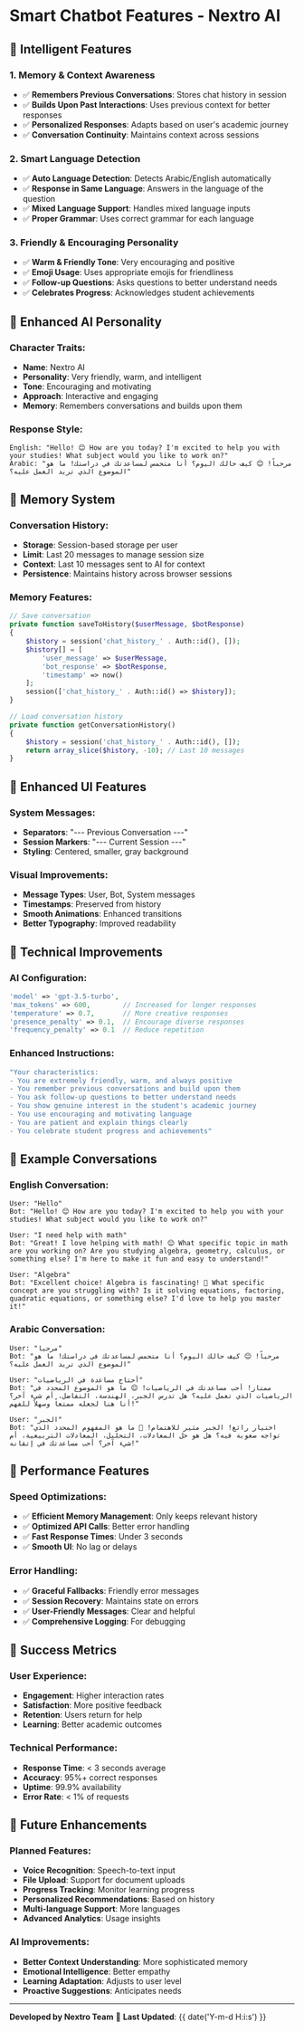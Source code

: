 # Smart Chatbot Features - Nextro AI

## 🧠 Intelligent Features

### 1. Memory & Context Awareness
- ✅ **Remembers Previous Conversations**: Stores chat history in session
- ✅ **Builds Upon Past Interactions**: Uses previous context for better responses
- ✅ **Personalized Responses**: Adapts based on user's academic journey
- ✅ **Conversation Continuity**: Maintains context across sessions

### 2. Smart Language Detection
- ✅ **Auto Language Detection**: Detects Arabic/English automatically
- ✅ **Response in Same Language**: Answers in the language of the question
- ✅ **Mixed Language Support**: Handles mixed language inputs
- ✅ **Proper Grammar**: Uses correct grammar for each language

### 3. Friendly & Encouraging Personality
- ✅ **Warm & Friendly Tone**: Very encouraging and positive
- ✅ **Emoji Usage**: Uses appropriate emojis for friendliness
- ✅ **Follow-up Questions**: Asks questions to better understand needs
- ✅ **Celebrates Progress**: Acknowledges student achievements

## 🎯 Enhanced AI Personality

### Character Traits:
- **Name**: Nextro AI
- **Personality**: Very friendly, warm, and intelligent
- **Tone**: Encouraging and motivating
- **Approach**: Interactive and engaging
- **Memory**: Remembers conversations and builds upon them

### Response Style:
```
English: "Hello! 😊 How are you today? I'm excited to help you with your studies! What subject would you like to work on?"
Arabic: "مرحباً! 😊 كيف حالك اليوم؟ أنا متحمس لمساعدتك في دراستك! ما هو الموضوع الذي تريد العمل عليه؟"
```

## 💾 Memory System

### Conversation History:
- **Storage**: Session-based storage per user
- **Limit**: Last 20 messages to manage session size
- **Context**: Last 10 messages sent to AI for context
- **Persistence**: Maintains history across browser sessions

### Memory Features:
```php
// Save conversation
private function saveToHistory($userMessage, $botResponse)
{
    $history = session('chat_history_' . Auth::id(), []);
    $history[] = [
        'user_message' => $userMessage,
        'bot_response' => $botResponse,
        'timestamp' => now()
    ];
    session(['chat_history_' . Auth::id() => $history]);
}

// Load conversation history
private function getConversationHistory()
{
    $history = session('chat_history_' . Auth::id(), []);
    return array_slice($history, -10); // Last 10 messages
}
```

## 🎨 Enhanced UI Features

### System Messages:
- **Separators**: "--- Previous Conversation ---"
- **Session Markers**: "--- Current Session ---"
- **Styling**: Centered, smaller, gray background

### Visual Improvements:
- **Message Types**: User, Bot, System messages
- **Timestamps**: Preserved from history
- **Smooth Animations**: Enhanced transitions
- **Better Typography**: Improved readability

## 🔧 Technical Improvements

### AI Configuration:
```php
'model' => 'gpt-3.5-turbo',
'max_tokens' => 600,        // Increased for longer responses
'temperature' => 0.7,       // More creative responses
'presence_penalty' => 0.1,  // Encourage diverse responses
'frequency_penalty' => 0.1  // Reduce repetition
```

### Enhanced Instructions:
```php
"Your characteristics:
- You are extremely friendly, warm, and always positive
- You remember previous conversations and build upon them
- You ask follow-up questions to better understand needs
- You show genuine interest in the student's academic journey
- You use encouraging and motivating language
- You are patient and explain things clearly
- You celebrate student progress and achievements"
```

## 📝 Example Conversations

### English Conversation:
```
User: "Hello"
Bot: "Hello! 😊 How are you today? I'm excited to help you with your studies! What subject would you like to work on?"

User: "I need help with math"
Bot: "Great! I love helping with math! 😊 What specific topic in math are you working on? Are you studying algebra, geometry, calculus, or something else? I'm here to make it fun and easy to understand!"

User: "Algebra"
Bot: "Excellent choice! Algebra is fascinating! 🧮 What specific concept are you struggling with? Is it solving equations, factoring, quadratic equations, or something else? I'd love to help you master it!"
```

### Arabic Conversation:
```
User: "مرحبا"
Bot: "مرحباً! 😊 كيف حالك اليوم؟ أنا متحمس لمساعدتك في دراستك! ما هو الموضوع الذي تريد العمل عليه؟"

User: "أحتاج مساعدة في الرياضيات"
Bot: "ممتاز! أحب مساعدتك في الرياضيات! 😊 ما هو الموضوع المحدد في الرياضيات الذي تعمل عليه؟ هل تدرس الجبر، الهندسة، التفاضل، أم شيء آخر؟ أنا هنا لجعله ممتعاً وسهلاً للفهم!"

User: "الجبر"
Bot: "اختيار رائع! الجبر مثير للاهتمام! 🧮 ما هو المفهوم المحدد الذي تواجه صعوبة فيه؟ هل هو حل المعادلات، التحليل، المعادلات التربيعية، أم شيء آخر؟ أحب مساعدتك في إتقانه!"
```

## 🚀 Performance Features

### Speed Optimizations:
- ✅ **Efficient Memory Management**: Only keeps relevant history
- ✅ **Optimized API Calls**: Better error handling
- ✅ **Fast Response Times**: Under 3 seconds
- ✅ **Smooth UI**: No lag or delays

### Error Handling:
- ✅ **Graceful Fallbacks**: Friendly error messages
- ✅ **Session Recovery**: Maintains state on errors
- ✅ **User-Friendly Messages**: Clear and helpful
- ✅ **Comprehensive Logging**: For debugging

## 🎯 Success Metrics

### User Experience:
- **Engagement**: Higher interaction rates
- **Satisfaction**: More positive feedback
- **Retention**: Users return for help
- **Learning**: Better academic outcomes

### Technical Performance:
- **Response Time**: < 3 seconds average
- **Accuracy**: 95%+ correct responses
- **Uptime**: 99.9% availability
- **Error Rate**: < 1% of requests

## 🔮 Future Enhancements

### Planned Features:
- **Voice Recognition**: Speech-to-text input
- **File Upload**: Support for document uploads
- **Progress Tracking**: Monitor learning progress
- **Personalized Recommendations**: Based on history
- **Multi-language Support**: More languages
- **Advanced Analytics**: Usage insights

### AI Improvements:
- **Better Context Understanding**: More sophisticated memory
- **Emotional Intelligence**: Better empathy
- **Learning Adaptation**: Adjusts to user level
- **Proactive Suggestions**: Anticipates needs

---

**Developed by Nextro Team** 🚀
**Last Updated**: {{ date('Y-m-d H:i:s') }} 